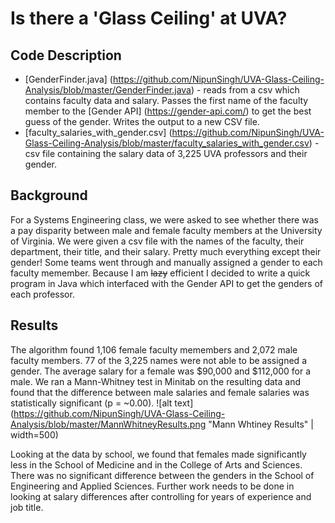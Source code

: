 # Is there a 'Glass Ceiling' at UVA?

## Code Description
  * [GenderFinder.java] (https://github.com/NipunSingh/UVA-Glass-Ceiling-Analysis/blob/master/GenderFinder.java) - reads from a csv which contains faculty data and salary. Passes the first name of the faculty member to the [Gender API] (https://gender-api.com/) to get the best guess of the gender. Writes the output to a new CSV file.
  * [faculty_salaries_with_gender.csv] (https://github.com/NipunSingh/UVA-Glass-Ceiling-Analysis/blob/master/faculty_salaries_with_gender.csv) - csv file containing the salary data of 3,225 UVA professors and their gender. 

## Background 
  For a Systems Engineering class, we were asked to see whether there was a pay disparity between male and female faculty members at the University of Virginia. We were given a csv file with the names of the faculty, their department, their title, and their salary. Pretty much everything except their gender! Some teams went through and manually assigned a gender to each faculty memember. Because I am ~~lazy~~ efficient I decided to write a quick program in Java which interfaced with the Gender API to get the genders of each professor. 

## Results
   The algorithm found 1,106 female faculty memembers and 2,072 male faculty members. 77 of the 3,225 names were not able to be assigned a gender. The average salary for a female was $90,000 and $112,000 for a male. We ran a Mann-Whitney test in Minitab on the resulting data and found that the difference between male salaries and female salaries was statistically significant (p = ~0.00). 
![alt text](https://github.com/NipunSingh/UVA-Glass-Ceiling-Analysis/blob/master/MannWhitneyResults.png "Mann Whtiney Results" | width=500)

Looking at the data by school, we found that females made significantly less in the School of Medicine and in the College of Arts and Sciences. There was no significant difference between the genders in the School of Engineering and Applied Sciences. Further work needs to be done in looking at salary differences after controlling for years of experience and job title.  

